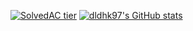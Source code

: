 [![SolvedAC tier](http://mazassumnida.wtf/api/v2/generate_badge?boj=dldhk97)](https://solved.ac/dldhk97)
[![dldhk97's GitHub stats](https://github-readme-stats.vercel.app/api?username=dldhk97&show_icons=true&bg_color=DEG,ffc744,ff9734&text_color=FFFFFF&icon_color=FFFFFF&title_color=FFFFFF)](https://github.com/dldhk97)
<!--
**dldhk97/dldhk97** is a ✨ _special_ ✨ repository because its `README.md` (this file) appears on your GitHub profile.

Here are some ideas to get you started:

- 🔭 I’m currently working on ...
- 🌱 I’m currently learning ...
- 👯 I’m looking to collaborate on ...
- 🤔 I’m looking for help with ...
- 💬 Ask me about ...
- 📫 How to reach me: ...
- 😄 Pronouns: ...
- ⚡ Fun fact: ...
-->

